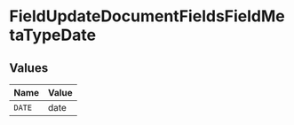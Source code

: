 # FieldUpdateDocumentFieldsFieldMetaTypeDate


## Values

| Name   | Value  |
| ------ | ------ |
| `DATE` | date   |